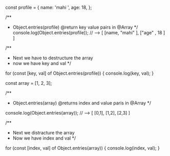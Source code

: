 const profile = {
  name: 'mahi ',
  age: 18,
};

/**
 * Object.entries(profile) @return key value pairs in @Array
 */
console.log(Object.entries(profile)); // --> [ [name, "mahi" ], ["age" , 18 ] ]

/**
 * Next we have to destructure the array
 * now we have key and val
 */

for (const [key, val] of Object.entries(profile)) {
  console.log(key, val);
}

const array = [1, 2, 3];

/**
 * Object.entries(array) @returns index and value paris in @Array
 */

console.log(Object.entries(array)); // --> [ [0,1], [1,2], [2,3] ]

/**
 * Next we distracture the array
 * Now we have index and val
 */

for (const [index, val] of Object.entries(array)) {
  console.log(index, val);
}

